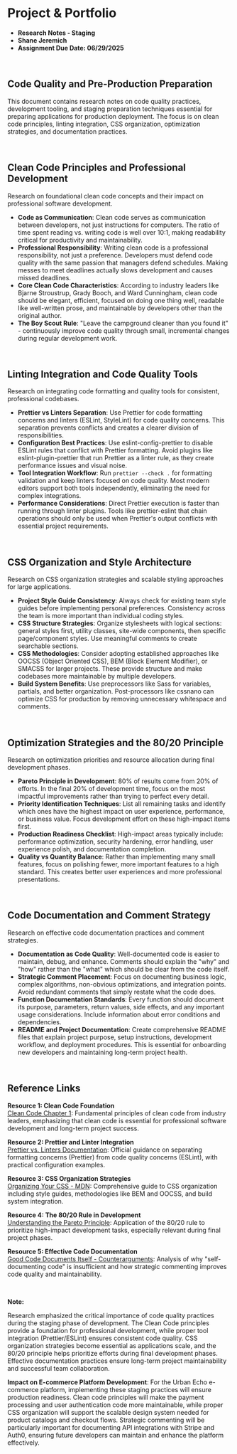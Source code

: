 # Project & Portfolio

- **Research Notes - Staging**
- **Shane Jeremich**
- **Assignment Due Date: 06/29/2025**

<br>

## Code Quality and Pre-Production Preparation

This document contains research notes on code quality practices, development tooling, and staging preparation techniques essential for preparing applications for production deployment. The focus is on clean code principles, linting integration, CSS organization, optimization strategies, and documentation practices.

<br>

## Clean Code Principles and Professional Development

Research on foundational clean code concepts and their impact on professional software development.

- **Code as Communication**: Clean code serves as communication between developers, not just instructions for computers. The ratio of time spent reading vs. writing code is well over 10:1, making readability critical for productivity and maintainability.
- **Professional Responsibility**: Writing clean code is a professional responsibility, not just a preference. Developers must defend code quality with the same passion that managers defend schedules. Making messes to meet deadlines actually slows development and causes missed deadlines.
- **Core Clean Code Characteristics**: According to industry leaders like Bjarne Stroustrup, Grady Booch, and Ward Cunningham, clean code should be elegant, efficient, focused on doing one thing well, readable like well-written prose, and maintainable by developers other than the original author.
- **The Boy Scout Rule**: "Leave the campground cleaner than you found it" - continuously improve code quality through small, incremental changes during regular development work.

<br>

## Linting Integration and Code Quality Tools

Research on integrating code formatting and quality tools for consistent, professional codebases.

- **Prettier vs Linters Separation**: Use Prettier for code formatting concerns and linters (ESLint, StyleLint) for code quality concerns. This separation prevents conflicts and creates a clearer division of responsibilities.
- **Configuration Best Practices**: Use eslint-config-prettier to disable ESLint rules that conflict with Prettier formatting. Avoid plugins like eslint-plugin-prettier that run Prettier as a linter rule, as they create performance issues and visual noise.
- **Tool Integration Workflow**: Run `prettier --check .` for formatting validation and keep linters focused on code quality. Most modern editors support both tools independently, eliminating the need for complex integrations.
- **Performance Considerations**: Direct Prettier execution is faster than running through linter plugins. Tools like prettier-eslint that chain operations should only be used when Prettier's output conflicts with essential project requirements.

<br>

## CSS Organization and Style Architecture

Research on CSS organization strategies and scalable styling approaches for large applications.

- **Project Style Guide Consistency**: Always check for existing team style guides before implementing personal preferences. Consistency across the team is more important than individual coding styles.
- **CSS Structure Strategies**: Organize stylesheets with logical sections: general styles first, utility classes, site-wide components, then specific page/component styles. Use meaningful comments to create searchable sections.
- **CSS Methodologies**: Consider adopting established approaches like OOCSS (Object Oriented CSS), BEM (Block Element Modifier), or SMACSS for larger projects. These provide structure and make codebases more maintainable by multiple developers.
- **Build System Benefits**: Use preprocessors like Sass for variables, partials, and better organization. Post-processors like cssnano can optimize CSS for production by removing unnecessary whitespace and comments.

<br>

## Optimization Strategies and the 80/20 Principle

Research on optimization priorities and resource allocation during final development phases.

- **Pareto Principle in Development**: 80% of results come from 20% of efforts. In the final 20% of development time, focus on the most impactful improvements rather than trying to perfect every detail.
- **Priority Identification Techniques**: List all remaining tasks and identify which ones have the highest impact on user experience, performance, or business value. Focus development effort on these high-impact items first.
- **Production Readiness Checklist**: High-impact areas typically include: performance optimization, security hardening, error handling, user experience polish, and documentation completion.
- **Quality vs Quantity Balance**: Rather than implementing many small features, focus on polishing fewer, more important features to a high standard. This creates better user experiences and more professional presentations.

<br>

## Code Documentation and Comment Strategy

Research on effective code documentation practices and comment strategies.

- **Documentation as Code Quality**: Well-documented code is easier to maintain, debug, and enhance. Comments should explain the "why" and "how" rather than the "what" which should be clear from the code itself.
- **Strategic Comment Placement**: Focus on documenting business logic, complex algorithms, non-obvious optimizations, and integration points. Avoid redundant comments that simply restate what the code does.
- **Function Documentation Standards**: Every function should document its purpose, parameters, return values, side effects, and any important usage considerations. Include information about error conditions and dependencies.
- **README and Project Documentation**: Create comprehensive README files that explain project purpose, setup instructions, development workflow, and deployment procedures. This is essential for onboarding new developers and maintaining long-term project health.

<br>

## Reference Links

**Resource 1: Clean Code Foundation**  
[Clean Code Chapter 1](https://learning.oreilly.com/library/view/clean-code-a/9780136083238/): Fundamental principles of clean code from industry leaders, emphasizing that clean code is essential for professional software development and long-term project success.

**Resource 2: Prettier and Linter Integration**  
[Prettier vs. Linters Documentation](https://prettier.io/docs/en/integrating-with-linters.html): Official guidance on separating formatting concerns (Prettier) from code quality concerns (ESLint), with practical configuration examples.

**Resource 3: CSS Organization Strategies**  
[Organizing Your CSS - MDN](https://developer.mozilla.org/en-US/docs/Learn/CSS/Building_blocks/Organizing): Comprehensive guide to CSS organization including style guides, methodologies like BEM and OOCSS, and build system integration.

**Resource 4: The 80/20 Rule in Development**  
[Understanding the Pareto Principle](https://asana.com/resources/pareto-principle-80-20-rule): Application of the 80/20 rule to prioritize high-impact development tasks, especially relevant during final project phases.

**Resource 5: Effective Code Documentation**  
[Good Code Documents Itself - Counterarguments](https://blog.codinghorror.com/code-tells-you-how-comments-tell-you-why/): Analysis of why "self-documenting code" is insufficient and how strategic commenting improves code quality and maintainability.

<br>

**Note:**

Research emphasized the critical importance of code quality practices during the staging phase of development. The Clean Code principles provide a foundation for professional development, while proper tool integration (Prettier/ESLint) ensures consistent code quality. CSS organization strategies become essential as applications scale, and the 80/20 principle helps prioritize efforts during final development phases. Effective documentation practices ensure long-term project maintainability and successful team collaboration.

**Impact on E-commerce Platform Development**: For the Urban Echo e-commerce platform, implementing these staging practices will ensure production readiness. Clean code principles will make the payment processing and user authentication code more maintainable, while proper CSS organization will support the scalable design system needed for product catalogs and checkout flows. Strategic commenting will be particularly important for documenting API integrations with Stripe and Auth0, ensuring future developers can maintain and enhance the platform effectively.
